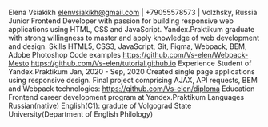 Elena Vsiakikh
elenvsiakikh@gmail.com | +79055578573 | Volzhsky, Russia
Junior Frontend Developer with passion for building responsive web applications using HTML, CSS and JavaScript. Yandex.Praktikum graduate with strong willingness to master and apply knowledge of web development and design.
Skills
HTML5, CSS3, JavaScript, Git, Figma, Webpack, BEM, Adobe Photoshop
Code examples
https://github.com/Vs-elen/Webpack-Mesto
https://github.com/Vs-elen/tutorial.github.io
Experience
Student of Yandex.Praktikum Jan, 2020 - Sep, 2020
Created single page applications using responsive design.
Final project comprising AJAX, API requests, BEM and Webpack technologies: https://github.com/Vs-elen/diploma
Education 
Frontend career development program at Yandex.Praktikum
Languages
Russian(native)
English(С1): gradute of Volgograd State University(Department of English Philology)